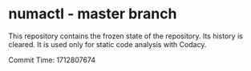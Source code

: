 # numactl - master branch

This repository contains the frozen state of the repository.
Its history is cleared. It is used only for static code
analysis with Codacy.

Commit Time: 1712807674